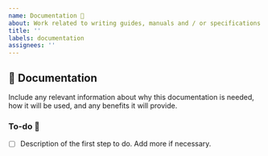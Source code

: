 ```yaml
---
name: Documentation 📄
about: Work related to writing guides, manuals and / or specifications.
title: ''
labels: documentation
assignees: ''
---
```


## 📄 Documentation

Include any relevant information about why this documentation is needed, how it will be used, and any benefits it will provide.

### To-do 📝

- [ ] Description of the first step to do. Add more if necessary.

